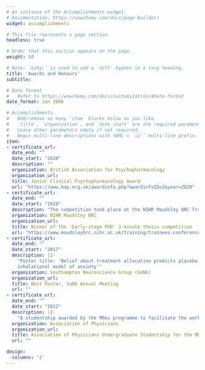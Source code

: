 ```yaml
---
# An instance of the Accomplishments widget.
# Documentation: https://wowchemy.com/docs/page-builder/
widget: accomplishments

# This file represents a page section.
headless: true

# Order that this section appears on the page.
weight: 50

# Note: `&shy;` is used to add a 'soft' hyphen in a long heading.
title: 'Awards and Honours'
subtitle:

# Date format
#   Refer to https://wowchemy.com/docs/customization/#date-format
date_format: Jan 2006

# Accomplishments.
#   Add/remove as many `item` blocks below as you like.
#   `title`, `organization`, and `date_start` are the required parameters.
#   Leave other parameters empty if not required.
#   Begin multi-line descriptions with YAML's `|2-` multi-line prefix.
item:
- certificate_url: 
  date_end: ""
  date_start: "2020"
  description: ""
  organization: British Association for Psychopharmacology
  organization_url: 
  title: Junior Clinical Psychopharmacology Award
  url: "https://www.bap.org.uk/awardinfo.php?awardinfoID=2&year=2020"
- certificate_url: 
  date_end: ""
  date_start: "2020"
  description: "The competition took place at the NIHR Maudsley BRC Trainees' conference"
  organization: NIHR Maudsley BRC
  organization_url:
  title: Winner of the 'Early-stage PhD' 3-minute thesis competition
  url: "https://www.maudsleybrc.nihr.ac.uk/training/trainees-conference-2020/"
- certificate_url: 
  date_end: ""
  date_start: "2017"
  description: |2-
    "Poster title: 'Belief about treatment allocation predicts placebo response in the 7.5% CO2 
    inhalational model of anxiety'"
  organization: Southampton Neuroscience Group (SoNG)
  organization_url:
  title: Best Poster, SoNG Annual Meeting
  url: ""
- certificate_url: 
  date_end: ""
  date_start: "2012"
  description: |2-
    "A studentship awarded by the MRes programme to facilitate the work of two outstanding students"
  organization: Association of Physicians
  organization_url: 
  title: Association of Physicians Undergraduate Studentship for the MRes in Medical Sciences Course
  url: ""

design:
  columns: '2' 
---
```


